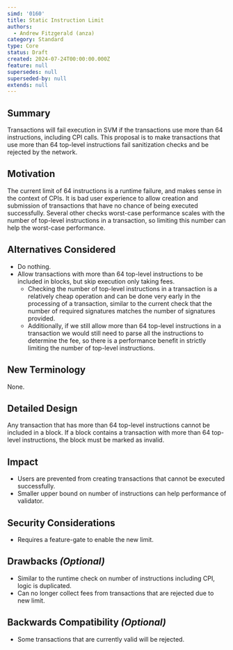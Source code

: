 ```yaml
---
simd: '0160'
title: Static Instruction Limit
authors:
  - Andrew Fitzgerald (anza)
category: Standard
type: Core
status: Draft
created: 2024-07-24T00:00:00.000Z
feature: null
supersedes: null
superseded-by: null
extends: null
---
```


## Summary

Transactions will fail execution in SVM if the transactions use more than 64
instructions, including CPI calls.
This proposal is to make transactions that use more than 64 top-level
instructions fail sanitization checks and be rejected by the network.

## Motivation

The current limit of 64 instructions is a runtime failure, and makes sense
in the context of CPIs.
It is bad user experience to allow creation and submission of transactions that
have no chance of being executed successfully.
Several other checks worst-case performance scales with the number of
top-level instructions in a transaction, so limiting this number can help the
worst-case performance.

## Alternatives Considered

- Do nothing.
- Allow transactions with more than 64 top-level instructions to be included in
  blocks, but skip execution only taking fees.
  - Checking the number of top-level instructions in a transaction is a
    relatively cheap operation and can be done very early in the processing of
    a transaction, similar to the current check that the number of required
    signatures matches the number of signatures provided.
  - Additionally, if we still allow more than 64 top-level instructions in a
    transaction we would still need to parse all the instructions to determine
    the fee, so there is a performance benefit in strictly limiting the number
    of top-level instructions.

## New Terminology

None.

## Detailed Design

Any transaction that has more than 64 top-level instructions cannot be included
in a block.
If a block contains a transaction with more than 64 top-level instructions, the
block must be marked as invalid.

## Impact

- Users are prevented from creating transactions that cannot be executed successfully.
- Smaller upper bound on number of instructions can help performance of validator.

## Security Considerations

- Requires a feature-gate to enable the new limit.

## Drawbacks *(Optional)*

- Similar to the runtime check on number of instructions including CPI, logic
  is duplicated.
- Can no longer collect fees from transactions that are rejected due to new
  limit.

## Backwards Compatibility *(Optional)*

- Some transactions that are currently valid will be rejected.
